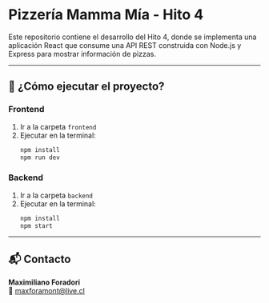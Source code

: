 # Pizzería Mamma Mía - Hito 4

Este repositorio contiene el desarrollo del Hito 4, donde se implementa una aplicación React que consume una API REST construida con Node.js y Express para mostrar información de pizzas.

---

## 🚀 ¿Cómo ejecutar el proyecto?

### Frontend
1. Ir a la carpeta `frontend`
2. Ejecutar en la terminal:
   ```bash
   npm install
   npm run dev
   ```

### Backend
1. Ir a la carpeta `backend`
2. Ejecutar en la terminal:
   ```bash
   npm install
   npm start
   ```

---

## 📬 Contacto

**Maximiliano Foradori**  
📧 maxforamont@live.cl
